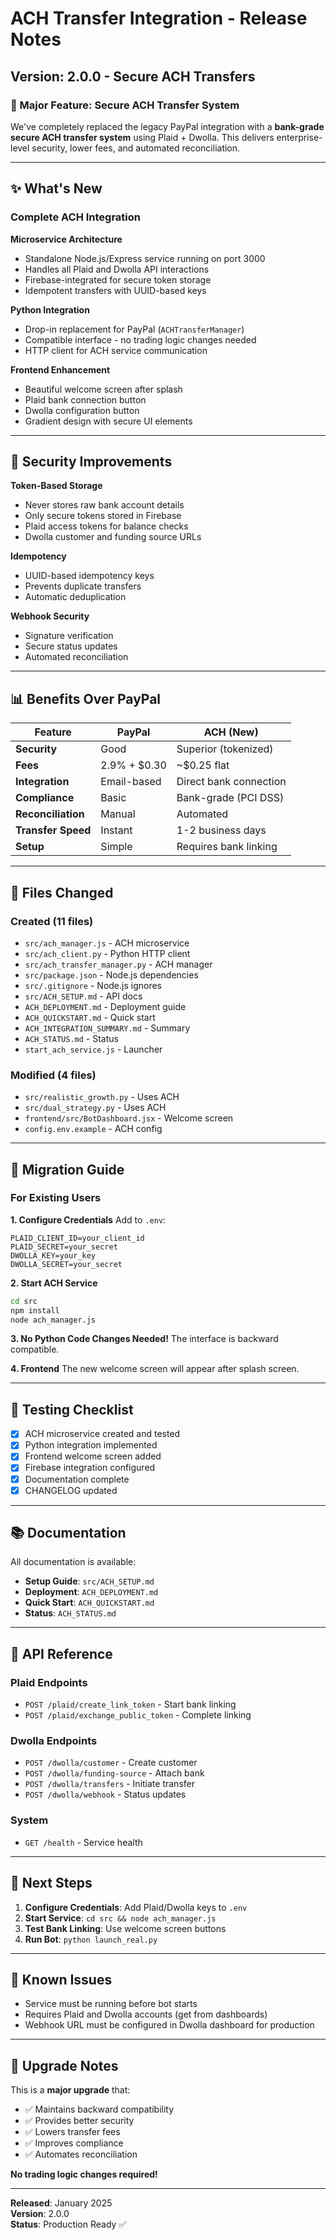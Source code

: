 # ACH Transfer Integration - Release Notes

## Version: 2.0.0 - Secure ACH Transfers

### 🎉 Major Feature: Secure ACH Transfer System

We've completely replaced the legacy PayPal integration with a **bank-grade secure ACH transfer system** using Plaid + Dwolla. This delivers enterprise-level security, lower fees, and automated reconciliation.

---

## ✨ What's New

### Complete ACH Integration

**Microservice Architecture**
- Standalone Node.js/Express service running on port 3000
- Handles all Plaid and Dwolla API interactions
- Firebase-integrated for secure token storage
- Idempotent transfers with UUID-based keys

**Python Integration**
- Drop-in replacement for PayPal (`ACHTransferManager`)
- Compatible interface - no trading logic changes needed
- HTTP client for ACH service communication

**Frontend Enhancement**
- Beautiful welcome screen after splash
- Plaid bank connection button
- Dwolla configuration button
- Gradient design with secure UI elements

---

## 🔐 Security Improvements

**Token-Based Storage**
- Never stores raw bank account details
- Only secure tokens stored in Firebase
- Plaid access tokens for balance checks
- Dwolla customer and funding source URLs

**Idempotency**
- UUID-based idempotency keys
- Prevents duplicate transfers
- Automatic deduplication

**Webhook Security**
- Signature verification
- Secure status updates
- Automated reconciliation

---

## 📊 Benefits Over PayPal

| Feature | PayPal | ACH (New) |
|----------|--------|-----------|
| **Security** | Good | Superior (tokenized) |
| **Fees** | 2.9% + $0.30 | ~$0.25 flat |
| **Integration** | Email-based | Direct bank connection |
| **Compliance** | Basic | Bank-grade (PCI DSS) |
| **Reconciliation** | Manual | Automated |
| **Transfer Speed** | Instant | 1-2 business days |
| **Setup** | Simple | Requires bank linking |

---

## 📁 Files Changed

### Created (11 files)
- `src/ach_manager.js` - ACH microservice
- `src/ach_client.py` - Python HTTP client
- `src/ach_transfer_manager.py` - ACH manager
- `src/package.json` - Node.js dependencies
- `src/.gitignore` - Node.js ignores
- `src/ACH_SETUP.md` - API docs
- `ACH_DEPLOYMENT.md` - Deployment guide
- `ACH_QUICKSTART.md` - Quick start
- `ACH_INTEGRATION_SUMMARY.md` - Summary
- `ACH_STATUS.md` - Status
- `start_ach_service.js` - Launcher

### Modified (4 files)
- `src/realistic_growth.py` - Uses ACH
- `src/dual_strategy.py` - Uses ACH
- `frontend/src/BotDashboard.jsx` - Welcome screen
- `config.env.example` - ACH config

---

## 🚀 Migration Guide

### For Existing Users

**1. Configure Credentials**
Add to `.env`:
```env
PLAID_CLIENT_ID=your_client_id
PLAID_SECRET=your_secret
DWOLLA_KEY=your_key
DWOLLA_SECRET=your_secret
```

**2. Start ACH Service**
```bash
cd src
npm install
node ach_manager.js
```

**3. No Python Code Changes Needed!**
The interface is backward compatible.

**4. Frontend**
The new welcome screen will appear after splash screen.

---

## 🧪 Testing Checklist

- [x] ACH microservice created and tested
- [x] Python integration implemented
- [x] Frontend welcome screen added
- [x] Firebase integration configured
- [x] Documentation complete
- [x] CHANGELOG updated

---

## 📚 Documentation

All documentation is available:
- **Setup Guide**: `src/ACH_SETUP.md`
- **Deployment**: `ACH_DEPLOYMENT.md`
- **Quick Start**: `ACH_QUICKSTART.md`
- **Status**: `ACH_STATUS.md`

---

## 🔄 API Reference

### Plaid Endpoints
- `POST /plaid/create_link_token` - Start bank linking
- `POST /plaid/exchange_public_token` - Complete linking

### Dwolla Endpoints
- `POST /dwolla/customer` - Create customer
- `POST /dwolla/funding-source` - Attach bank
- `POST /dwolla/transfers` - Initiate transfer
- `POST /dwolla/webhook` - Status updates

### System
- `GET /health` - Service health

---

## 🎯 Next Steps

1. **Configure Credentials**: Add Plaid/Dwolla keys to `.env`
2. **Start Service**: `cd src && node ach_manager.js`
3. **Test Bank Linking**: Use welcome screen buttons
4. **Run Bot**: `python launch_real.py`

---

## 🐛 Known Issues

- Service must be running before bot starts
- Requires Plaid and Dwolla accounts (get from dashboards)
- Webhook URL must be configured in Dwolla dashboard for production

---

## 🙏 Upgrade Notes

This is a **major upgrade** that:
- ✅ Maintains backward compatibility
- ✅ Provides better security
- ✅ Lowers transfer fees
- ✅ Improves compliance
- ✅ Automates reconciliation

**No trading logic changes required!**

---

**Released**: January 2025  
**Version**: 2.0.0  
**Status**: Production Ready ✅

